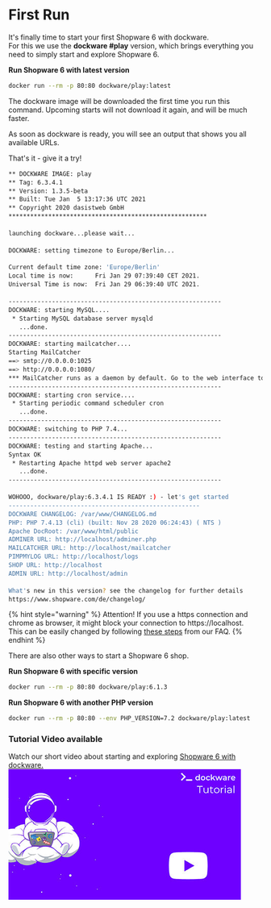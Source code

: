 # First Run

It's finally time to start your first Shopware 6 with dockware.  
For this we use the **dockware \#play** version, which brings everything you need to simply start and explore Shopware 6.  
  
**Run Shopware 6 with latest version**

```bash
docker run --rm -p 80:80 dockware/play:latest
```

The dockware image will be downloaded the first time you run this command. Upcoming starts will not download it again, and will be much faster.

As soon as dockware is ready, you will see an output that shows you all available URLs.

That's it - give it a try!

```bash
** DOCKWARE IMAGE: play
** Tag: 6.3.4.1
** Version: 1.3.5-beta
** Built: Tue Jan  5 13:17:36 UTC 2021
** Copyright 2020 dasistweb GmbH
*******************************************************

launching dockware...please wait...

DOCKWARE: setting timezone to Europe/Berlin...

Current default time zone: 'Europe/Berlin'
Local time is now:      Fri Jan 29 07:39:40 CET 2021.
Universal Time is now:  Fri Jan 29 06:39:40 UTC 2021.

-----------------------------------------------------------
DOCKWARE: starting MySQL....
 * Starting MySQL database server mysqld
   ...done.
-----------------------------------------------------------
DOCKWARE: starting mailcatcher....
Starting MailCatcher
==> smtp://0.0.0.0:1025
==> http://0.0.0.0:1080/
*** MailCatcher runs as a daemon by default. Go to the web interface to quit.
-----------------------------------------------------------
DOCKWARE: starting cron service....
 * Starting periodic command scheduler cron
   ...done.
-----------------------------------------------------------
DOCKWARE: switching to PHP 7.4...
-----------------------------------------------------------
DOCKWARE: testing and starting Apache...
Syntax OK
 * Restarting Apache httpd web server apache2
   ...done.
-----------------------------------------------------------

WOHOOO, dockware/play:6.3.4.1 IS READY :) - let's get started
-----------------------------------------------------
DOCKWARE CHANGELOG: /var/www/CHANGELOG.md
PHP: PHP 7.4.13 (cli) (built: Nov 28 2020 06:24:43) ( NTS )
Apache DocRoot: /var/www/html/public
ADMINER URL: http://localhost/adminer.php
MAILCATCHER URL: http://localhost/mailcatcher
PIMPMYLOG URL: http://localhost/logs
SHOP URL: http://localhost
ADMIN URL: http://localhost/admin

What's new in this version? see the changelog for further details
https://www.shopware.com/de/changelog/

```

{% hint style="warning" %}
Attention! If you use a https connection and chrome as browser, it might block your connection to https://localhost.  
This can be easily changed by following [these steps](../faq/chrome-problems.md) from our FAQ.
{% endhint %}

There are also other ways to start a Shopware 6 shop.

**Run Shopware 6 with specific version**

```bash
docker run --rm -p 80:80 dockware/play:6.1.3
```

**Run Shopware 6 with another PHP version**

```bash
docker run --rm -p 80:80 --env PHP_VERSION=7.2 dockware/play:latest
```

### Tutorial Video available

Watch our short video about starting and exploring  [Shopware 6 with dockware.](https://youtu.be/2gb8KHdGI6s)![](../.gitbook/assets/video-tutorial.jpg) 

  


